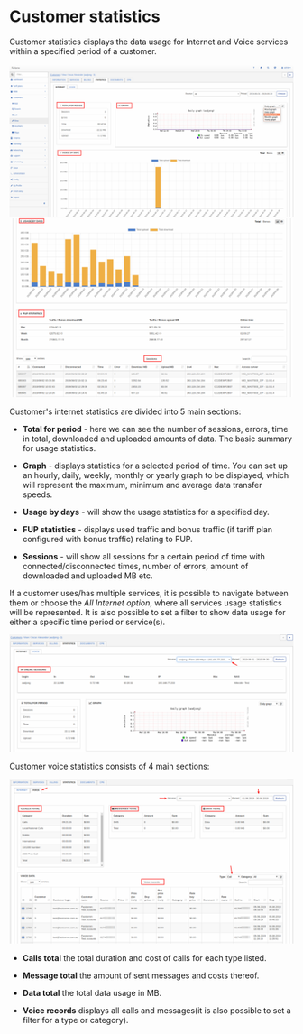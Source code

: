 Customer statistics
==========

Customer statistics displays the data usage for Internet and Voice services within a specified period of a customer.

![Statistics](statistics.png)
![Usage,FUP,Sessions](usage_fup_sessions.png)

Customer's internet statistics are divided into 5 main sections:

* **Total for period** - here we can see the number of sessions, errors, time in total, downloaded and uploaded amounts of data. The basic summary for usage statistics.

* **Graph** - displays statistics for a selected period of time.
You can set up an hourly, daily, weekly, monthly or yearly graph to be displayed, which will represent the maximum, minimum and average data transfer speeds.

* **Usage by days** - will show the usage statistics for a specified day.

* **FUP statistics** - displays used traffic and bonus traffic (if tariff plan configured with bonus traffic) relating to FUP.

* **Sessions** - will show all sessions for a certain period of time with connected/disconnected times, number of errors, amount of downloaded and uploaded MB etc.

If a customer uses/has multiple services, it is possible to navigate between them or choose the *All Internet option*, where all services usage statistics will be represented. It is also possible to set a filter to show data usage for either a specific time period or service(s).

![Graph by service](graph_by_service.png)


Customer voice statistics consists of 4 main sections:

![Voice](voice_statistics.png)

* **Calls total** the total duration and cost of calls for each type listed.

* **Message total** the amount of sent messages and costs thereof.

* **Data total** the total data usage in MB.

* **Voice records** displays all calls and messages(it is also possible to set a filter for a type or category).
